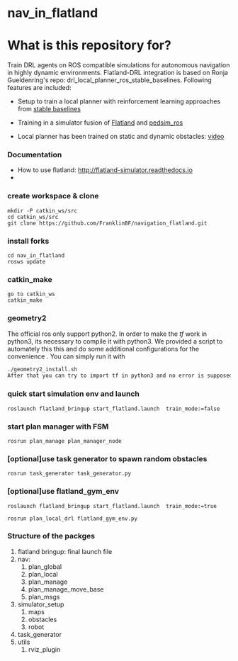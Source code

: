 # nav_in_flatland

# What is this repository for?
Train DRL agents on ROS compatible simulations for autonomous navigation in highly dynamic environments. Flatland-DRL integration is based on Ronja Gueldenring's repo: drl_local_planner_ros_stable_baselines. Following features are included:

* Setup to train a local planner with reinforcement learning approaches from [stable baselines](https://github.com/hill-a/stable-baselines)

* Training in a simulator fusion of [Flatland](https://github.com/avidbots/flatland) and [pedsim_ros](https://github.com/srl-freiburg/pedsim_ros)

* Local planner has been trained on static and dynamic obstacles: [video](https://www.youtube.com/watch?v=nHvpO0hVnAg)

### Documentation ###
* How to use flatland: http://flatland-simulator.readthedocs.io
* 
### create workspace & clone

````
mkdir -P catkin_ws/src
cd catkin_ws/src
git clone https://github.com/FranklinBF/navigation_flatland.git
````

### install forks
````
cd nav_in_flatland
rosws update
````

### catkin_make
````
go to catkin_ws
catkin_make
````
### geometry2
The official ros only support python2. In order to make the $tf$ work in python3, its necessary to compile it with python3. We provided a script to automately this this
and do some additional configurations for the convenience . You can simply run it with 
````bash
./geometry2_install.sh
After that you can try to import tf in python3 and no error is supposed to be shown up.
````


### quick start simulation env and launch
````
roslaunch flatland_bringup start_flatland.launch  train_mode:=false
````


###  start plan manager with FSM
````
rosrun plan_manage plan_manager_node
````

### [optional]use task generator to spawn random obstacles
````
rosrun task_generator task_generator.py 
````

### [optional]use flatland_gym_env
````
roslaunch flatland_bringup start_flatland.launch  train_mode:=true

rosrun plan_local_drl flatland_gym_env.py

````


### Structure of the packges
1. flatland bringup: final launch file
2. nav: 
   1. plan_global
   2. plan_local
   3. plan_manage
   4. plan_manage_move_base
   5. plan_msgs
3. simulator_setup
   1. maps
   2. obstacles
   3. robot
4. task_generator
5. utils
   1. rviz_plugin
